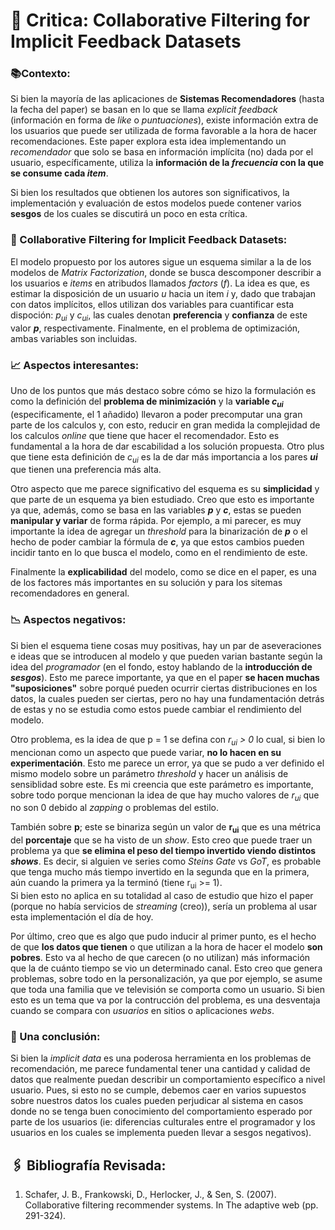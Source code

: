 # 📖 Critica: Collaborative Filtering for Implicit Feedback Datasets

### 📚Contexto:
Si bien la mayoría de las aplicaciones de **Sistemas Recomendadores** (hasta la fecha del paper) se basan en lo que se llama _explicit feedback_ (información en forma de _like_ o _puntuaciones_), existe información extra de los usuarios que puede ser utilizada de forma favorable a la hora de hacer recomendaciones. Este paper explora esta idea implementando un _recomendador_ que solo se basa en información implícita (no) dada por el usuario, específicamente, utiliza la **información de la _frecuencia_ con la que se consume cada _item_**.


Si bien los resultados que obtienen los autores son significativos, la implementación y evaluación de estos modelos puede contener varios **sesgos** de los cuales se discutirá un poco en esta crítica.

### 🧾 Collaborative Filtering for Implicit Feedback Datasets:
El modelo propuesto por los autores sigue un esquema similar a la de los modelos de _Matrix Factorization_, donde se busca descomponer describir a los usuarios e _items_ en atribudos llamados _factors_ (_f_). La idea es que, es estimar la disposición de un usuario _u_ hacia un item _i_ y, dado que trabajan con datos implícitos, ellos utilizan dos variables para cuantificar esta dispoción: _p<sub>ui</sub>_ y _c<sub>ui</sub>_, las cuales denotan **preferencia** y **confianza** de este valor **_p_**, respectivamente. Finalmente, en el problema de optimización, ambas variables son incluidas.

### 📈 Aspectos interesantes:

Uno de los puntos que más destaco sobre cómo se hizo la formulación es como la definición del **problema de minimización** y la **variable 
_c<sub>ui</sub>_** (especificamente, el 1 añadido) llevaron a poder precomputar una gran parte de los calculos y, con esto, reducir en gran medida la complejidad de los calculos _online_ que tiene que hacer el recomendador. Esto es fundamental a la hora de dar escabilidad a los solución propuesta. Otro plus que tiene esta definición de _c<sub>ui</sub>_ es la de dar más importancia a los pares _**ui**_ que tienen una preferencia más alta.

Otro aspecto que me parece significativo del esquema es su **simplicidad** y que parte de un esquema ya bien estudiado. Creo que esto es importante ya que, además, como se basa en las variables **_p_** y **_c_**, estas se pueden **manipular y variar** de forma rápida. Por ejemplo, a mi parecer, es muy importante la idea de agregar un _threshold_ para la binarización de **_p_** o el hecho de poder cambiar la fórmula de **_c_**, ya que estos cambios pueden incidir tanto en lo que busca el modelo, como en el rendimiento de este.

Finalmente la **explicabilidad** del modelo, como se dice en el paper, es una de los factores más importantes en su solución y para los sitemas recomendadores en general.

### 📉 Aspectos negativos:

Si bien el esquema tiene cosas muy positivas, hay un par de aseveraciones e ideas que se introducen al modelo y que pueden varian bastante según la idea del _programador_ (en el fondo, estoy hablando de la **introducción de _sesgos_**). Esto me parece importante, ya que en el paper **se hacen muchas "suposiciones"** sobre porqué pueden ocurrir ciertas distribuciones en los datos, la cuales pueden ser ciertas, pero no hay una fundamentación detrás de estas y no se estudia como estos puede cambiar el rendimiento del modelo.

Otro problema, es la idea de que p = 1 se defina con _r<sub>ui</sub> > 0_ lo cual, si bien lo mencionan como un aspecto que puede variar, **no lo hacen en su experimentación**. Esto me parece un error, ya que se pudo a ver definido el mismo modelo sobre un parámetro _threshold_ y hacer un análisis de sensiblidad sobre este. Es mi creencia que este parámetro es importante, sobre todo porque mencionan la idea de que hay mucho valores de _r<sub>ui</sub>_ que no son 0 debido al _zapping_ o problemas del estilo.

También sobre **p**; este se binariza según un valor de **r<sub>ui</sub>** que es una métrica del **porcentaje** que se ha visto de un _show_. Esto creo que puede traer un problema ya que **se elimina el peso del tiempo invertido viendo distintos _shows_**. Es decir, si alguien ve series como _Steins Gate_ vs _GoT_, es probable que tenga mucho más tiempo invertido en la segunda que en la primera, aún cuando la primera ya la terminó (tiene r<sub>ui</sub> >= 1).\
Si bien esto no aplica en su totalidad al caso de estudio que hizo el paper (porque no había servicios de _streaming_ (creo)), sería un problema al usar esta implementación el día de hoy.

Por último, creo que es algo que pudo inducir al primer punto, es el hecho de que **los datos que tienen** o que utilizan a la hora de hacer el modelo **son pobres**. Esto va al hecho de que carecen (o no utilizan) más información que la de cuánto tiempo se vio un determinado canal. Esto creo que genera problemas, sobre todo en la personalización, ya que por ejemplo, se asume que toda una familia que ve televisión se comporta como un usuario. Si bien esto es un tema que va por la contrucción del problema, es una desventaja cuando se compara con _usuarios_ en sitios o aplicaciones _webs_.

### 📕 Una conclusión:
Si bien la _implicit data_ es una poderosa herramienta en los problemas de recomendación, me parece fundamental tener una cantidad y calidad de datos que realmente puedan describir un comportamiento específico a nivel usuario.
Pues, si esto no se cumple, debemos caer en varios supuestos sobre nuestros datos los cuales pueden perjudicar al sistema en casos donde no se tenga buen conocimiento del comportamiento esperado por parte de los usuarios (ie: diferencias culturales entre el programador y los usuarios en los cuales se implementa pueden llevar a sesgos negativos).

## 🖇 Bibliografía Revisada:

1. Schafer, J. B., Frankowski, D., Herlocker, J., & Sen, S. (2007). Collaborative filtering recommender systems. In The adaptive web (pp. 291-324).